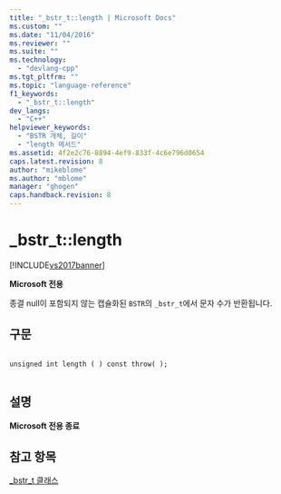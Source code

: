 ```yaml
---
title: "_bstr_t::length | Microsoft Docs"
ms.custom: ""
ms.date: "11/04/2016"
ms.reviewer: ""
ms.suite: ""
ms.technology: 
  - "devlang-cpp"
ms.tgt_pltfrm: ""
ms.topic: "language-reference"
f1_keywords: 
  - "_bstr_t::length"
dev_langs: 
  - "C++"
helpviewer_keywords: 
  - "BSTR 개체, 길이"
  - "length 메서드"
ms.assetid: 4f2e2c76-8894-4ef9-833f-4c6e796d0654
caps.latest.revision: 8
author: "mikeblome"
ms.author: "mblome"
manager: "ghogen"
caps.handback.revision: 8
---
```

# _bstr_t::length
[!INCLUDE[vs2017banner](../assembler/inline/includes/vs2017banner.md)]

**Microsoft 전용**  
  
 종결 null이 포함되지 않는 캡슐화된 `BSTR`의 `_bstr_t`에서 문자 수가 반환됩니다.  
  
## 구문  
  
```  
  
unsigned int length ( ) const throw( );  
  
```  
  
## 설명  
 **Microsoft 전용 종료**  
  
## 참고 항목  
 [\_bstr\_t 클래스](../cpp/bstr-t-class.md)